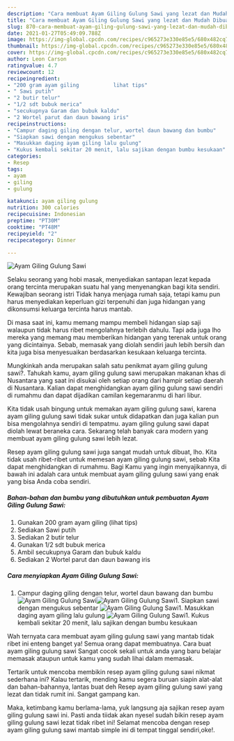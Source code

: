 ```yaml
---
description: "Cara membuat Ayam Giling Gulung Sawi yang lezat dan Mudah Dibuat"
title: "Cara membuat Ayam Giling Gulung Sawi yang lezat dan Mudah Dibuat"
slug: 870-cara-membuat-ayam-giling-gulung-sawi-yang-lezat-dan-mudah-dibuat
date: 2021-01-27T05:49:09.788Z
image: https://img-global.cpcdn.com/recipes/c965273e330e85e5/680x482cq70/ayam-giling-gulung-sawi-foto-resep-utama.jpg
thumbnail: https://img-global.cpcdn.com/recipes/c965273e330e85e5/680x482cq70/ayam-giling-gulung-sawi-foto-resep-utama.jpg
cover: https://img-global.cpcdn.com/recipes/c965273e330e85e5/680x482cq70/ayam-giling-gulung-sawi-foto-resep-utama.jpg
author: Leon Carson
ratingvalue: 4.7
reviewcount: 12
recipeingredient:
- "200 gram ayam giling           lihat tips"
- " Sawi putih"
- "2 butir telur"
- "1/2 sdt bubuk merica"
- "secukupnya Garam dan bubuk kaldu"
- "2 Wortel parut dan daun bawang iris"
recipeinstructions:
- "Campur daging giling dengan telur, wortel daun bawang dan bumbu"
- "Siapkan sawi dengan mengukus sebentar"
- "Masukkan daging ayam giling lalu gulung"
- "Kukus kembali sekitar 20 menit, lalu sajikan dengan bumbu kesukaan"
categories:
- Resep
tags:
- ayam
- giling
- gulung

katakunci: ayam giling gulung 
nutrition: 300 calories
recipecuisine: Indonesian
preptime: "PT30M"
cooktime: "PT48M"
recipeyield: "2"
recipecategory: Dinner

---
```



![Ayam Giling Gulung Sawi](https://img-global.cpcdn.com/recipes/c965273e330e85e5/680x482cq70/ayam-giling-gulung-sawi-foto-resep-utama.jpg)

Selaku seorang yang hobi masak, menyediakan santapan lezat kepada orang tercinta merupakan suatu hal yang menyenangkan bagi kita sendiri. Kewajiban seorang istri Tidak hanya menjaga rumah saja, tetapi kamu pun harus menyediakan keperluan gizi terpenuhi dan juga hidangan yang dikonsumsi keluarga tercinta harus mantab.

Di masa  saat ini, kamu memang mampu membeli hidangan siap saji walaupun tidak harus ribet mengolahnya terlebih dahulu. Tapi ada juga lho mereka yang memang mau memberikan hidangan yang terenak untuk orang yang dicintainya. Sebab, memasak yang diolah sendiri jauh lebih bersih dan kita juga bisa menyesuaikan berdasarkan kesukaan keluarga tercinta. 



Mungkinkah anda merupakan salah satu penikmat ayam giling gulung sawi?. Tahukah kamu, ayam giling gulung sawi merupakan makanan khas di Nusantara yang saat ini disukai oleh setiap orang dari hampir setiap daerah di Nusantara. Kalian dapat menghidangkan ayam giling gulung sawi sendiri di rumahmu dan dapat dijadikan camilan kegemaranmu di hari libur.

Kita tidak usah bingung untuk memakan ayam giling gulung sawi, karena ayam giling gulung sawi tidak sukar untuk didapatkan dan juga kalian pun bisa mengolahnya sendiri di tempatmu. ayam giling gulung sawi dapat diolah lewat beraneka cara. Sekarang telah banyak cara modern yang membuat ayam giling gulung sawi lebih lezat.

Resep ayam giling gulung sawi juga sangat mudah untuk dibuat, lho. Kita tidak usah ribet-ribet untuk memesan ayam giling gulung sawi, sebab Kita dapat menghidangkan di rumahmu. Bagi Kamu yang ingin menyajikannya, di bawah ini adalah cara untuk membuat ayam giling gulung sawi yang enak yang bisa Anda coba sendiri.

<!--inarticleads1-->

##### Bahan-bahan dan bumbu yang dibutuhkan untuk pembuatan Ayam Giling Gulung Sawi:

1. Gunakan 200 gram ayam giling           (lihat tips)
1. Sediakan  Sawi putih
1. Sediakan 2 butir telur
1. Gunakan 1/2 sdt bubuk merica
1. Ambil secukupnya Garam dan bubuk kaldu
1. Sediakan 2 Wortel parut dan daun bawang iris




<!--inarticleads2-->

##### Cara menyiapkan Ayam Giling Gulung Sawi:

1. Campur daging giling dengan telur, wortel daun bawang dan bumbu
<img src="https://img-global.cpcdn.com/steps/cf1844482c722e3f/160x128cq70/ayam-giling-gulung-sawi-langkah-memasak-1-foto.jpg" alt="Ayam Giling Gulung Sawi"><img src="https://img-global.cpcdn.com/steps/38e879d0b30de24c/160x128cq70/ayam-giling-gulung-sawi-langkah-memasak-1-foto.jpg" alt="Ayam Giling Gulung Sawi">1. Siapkan sawi dengan mengukus sebentar
<img src="https://img-global.cpcdn.com/steps/67b45ad32f42028c/160x128cq70/ayam-giling-gulung-sawi-langkah-memasak-2-foto.jpg" alt="Ayam Giling Gulung Sawi">1. Masukkan daging ayam giling lalu gulung
<img src="https://img-global.cpcdn.com/steps/243191e68cc60bc8/160x128cq70/ayam-giling-gulung-sawi-langkah-memasak-3-foto.jpg" alt="Ayam Giling Gulung Sawi">1. Kukus kembali sekitar 20 menit, lalu sajikan dengan bumbu kesukaan




Wah ternyata cara membuat ayam giling gulung sawi yang mantab tidak ribet ini enteng banget ya! Semua orang dapat membuatnya. Cara buat ayam giling gulung sawi Sangat cocok sekali untuk anda yang baru belajar memasak ataupun untuk kamu yang sudah lihai dalam memasak.

Tertarik untuk mencoba membikin resep ayam giling gulung sawi nikmat sederhana ini? Kalau tertarik, mending kamu segera buruan siapin alat-alat dan bahan-bahannya, lantas buat deh Resep ayam giling gulung sawi yang lezat dan tidak rumit ini. Sangat gampang kan. 

Maka, ketimbang kamu berlama-lama, yuk langsung aja sajikan resep ayam giling gulung sawi ini. Pasti anda tiidak akan nyesel sudah bikin resep ayam giling gulung sawi lezat tidak ribet ini! Selamat mencoba dengan resep ayam giling gulung sawi mantab simple ini di tempat tinggal sendiri,oke!.

